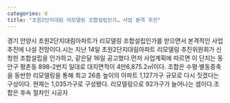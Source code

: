 ```yaml
---
categories: d
title: "초원2단지대림 리모델링 조합설립인가… 사업 본격 추진"
---
```

경기 안양시 초원2단지대림아파트가 리모델링 조합설립인가를 받으면서 본격적인 사업 추진에 나설 전망이다.시는 지난 14일 초원2단지대림아파트 리모델링 추진위원회가 신청한 조합설립을 인가하고, 같은달 16일 공고했다.먼저 사업계획에 따르면 이 단지는 동안구 평촌동 898-2번지 일대로 대지면적이 4만6,875.2㎡이다. 조합은 수평·별동증축을 동반한 리모델링을 통해 최고 26층 높이의 아파트 1,127가구 규모로 다시 짓겠다는 구상이다. 현재는 1,035가구로 구성됐다. 리모델링으로 92가구가 늘어나는 셈이다.조합은 후속 절차인 시공자